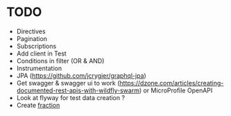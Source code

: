 # TODO

* Directives
* Pagination
* Subscriptions
* Add client in Test
* Conditions in filter (OR & AND)
* Instrumentation
* JPA (https://github.com/jcrygier/graphql-jpa)
* Get swagger & swagger ui to work (https://dzone.com/articles/creating-documented-rest-apis-with-wildfly-swarm) or MicroProfile OpenAPI
* Look at flyway for test data creation ?
* Create [fraction](https://wildfly-swarm.gitbooks.io/wildfly-swarm-users-guide/fraction_authoring.html)